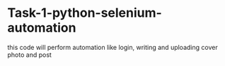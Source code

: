 # Task-1-python-selenium-automation
this code will perform automation like login, writing and uploading cover photo and post
